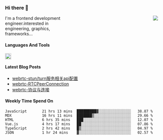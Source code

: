 <!--
**zhaohuanyuu/zhaohuanyuu** is a ✨ _special_ ✨ repository because its `README.md` (this file) appears on your GitHub profile.
-->

### Hi there 👋

<picture>
  <source media="(prefers-color-scheme: dark)" srcset="https://github-readme-stats.vercel.app/api?username=zhaohuanyuu&count_private=true&show_icons=true&theme=city_lights&hide_title=true">
  <img align="right" src="https://github-readme-stats.vercel.app/api?username=zhaohuanyuu&count_private=true&show_icons=true&hide_title=true">
</picture>

<p align="left" style="width:40%">I'm a frontend development engineer.interested in engineering, graphics, frameworks...</p>

#### Languages And Tools

<img align="left" height="20" src="https://skillicons.dev/icons?i=js,ts,nodejs,react,vue,gatsby,materialui,graphql,nestjs,electron,flutter" />

</br>

#### Latest Blog Posts
<!-- BLOG-POST-LIST:START -->
- [webrtc-stun/turn服务相关api配置](https://zhy.gatsbyjs.io/blog/webrtcServer)
- [webrtc-RTCPeerConnection](https://zhy.gatsbyjs.io/blog/webrtc-rtcp)
- [webrtc-协议与连接](https://zhy.gatsbyjs.io/blog/webrtc-protocal)
<!-- BLOG-POST-LIST:END -->

#### Weekly Time Spend On
<!--START_SECTION:waka-->

```text
JavaScript       21 hrs 13 mins  █████████▓░░░░░░░░░░░░░░░   38.87 %
MDX              16 hrs 11 mins  ███████▒░░░░░░░░░░░░░░░░░   29.66 %
HTML             6 hrs 35 mins   ███░░░░░░░░░░░░░░░░░░░░░░   12.07 %
Vue.js           4 hrs 17 mins   ██░░░░░░░░░░░░░░░░░░░░░░░   07.86 %
TypeScript       2 hrs 42 mins   █▒░░░░░░░░░░░░░░░░░░░░░░░   04.97 %
JSON             1 hr 24 mins    ▓░░░░░░░░░░░░░░░░░░░░░░░░   02.57 %
```

<!--END_SECTION:waka-->
